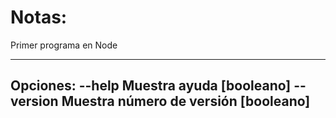 # Notas:

Primer programa en Node

----
Opciones:
  --help     Muestra ayuda                                            [booleano]
  --version  Muestra número de versión                                [booleano]
----